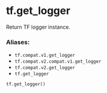 <div itemscope itemtype="http://developers.google.com/ReferenceObject">
<meta itemprop="name" content="tf.get_logger" />
<meta itemprop="path" content="Stable" />
</div>

# tf.get_logger

Return TF logger instance.

### Aliases:

* `tf.compat.v1.get_logger`
* `tf.compat.v2.compat.v1.get_logger`
* `tf.compat.v2.get_logger`
* `tf.get_logger`

``` python
tf.get_logger()
```

<!-- Placeholder for "Used in" -->
